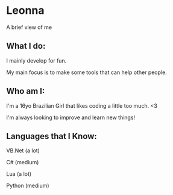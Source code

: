 # Leonna
A brief view of me
## What I do:
I mainly develop for fun.

My main focus is to make some tools that can help other people.

## Who am I:
I'm a 16yo Brazilian Girl that likes coding a little too much. <3

I'm always looking to improve and learn new things!

## Languages that I Know:
VB.Net (a lot)

C# (medium)

Lua (a lot)

Python (medium)
